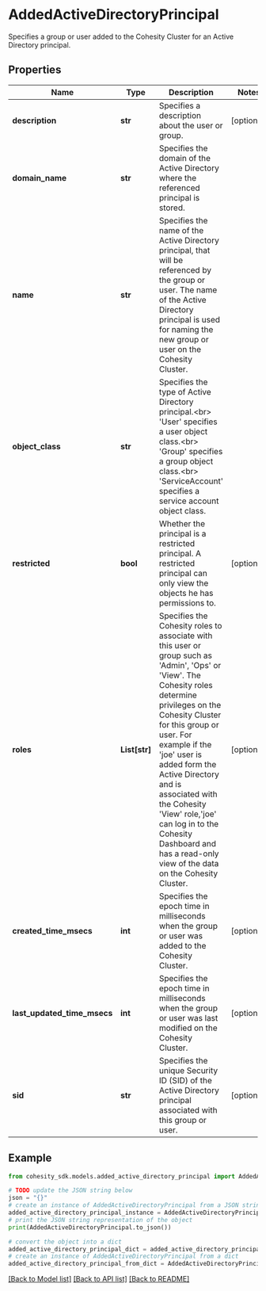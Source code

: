 # AddedActiveDirectoryPrincipal

Specifies a group or user added to the Cohesity Cluster for an Active Directory principal.

## Properties

Name | Type | Description | Notes
------------ | ------------- | ------------- | -------------
**description** | **str** | Specifies a description about the user or group. | [optional] 
**domain_name** | **str** | Specifies the domain of the Active Directory where the referenced principal is stored. | 
**name** | **str** | Specifies the name of the Active Directory principal, that will be referenced by the group or user. The name of the Active Directory principal is used for naming the new group or user on the Cohesity Cluster. | 
**object_class** | **str** | Specifies the type of Active Directory principal.&lt;br&gt; &#39;User&#39; specifies a user object class.&lt;br&gt; &#39;Group&#39; specifies a group object class.&lt;br&gt; &#39;ServiceAccount&#39; specifies a service account object class. | 
**restricted** | **bool** | Whether the principal is a restricted principal. A restricted principal can only view the objects he has permissions to. | [optional] 
**roles** | **List[str]** | Specifies the Cohesity roles to associate with this user or group such as &#39;Admin&#39;, &#39;Ops&#39; or &#39;View&#39;. The Cohesity roles determine privileges on the Cohesity Cluster for this group or user. For example if the &#39;joe&#39; user is added form the Active Directory and is associated with the Cohesity &#39;View&#39; role,&#39;joe&#39; can log in to the Cohesity Dashboard and has a read-only view of the data on the Cohesity Cluster. | [optional] 
**created_time_msecs** | **int** | Specifies the epoch time in milliseconds when the group or user was added to the Cohesity Cluster. | [optional] 
**last_updated_time_msecs** | **int** | Specifies the epoch time in milliseconds when the group or user was last modified on the Cohesity Cluster. | [optional] 
**sid** | **str** | Specifies the unique Security ID (SID) of the Active Directory principal associated with this group or user. | [optional] 

## Example

```python
from cohesity_sdk.models.added_active_directory_principal import AddedActiveDirectoryPrincipal

# TODO update the JSON string below
json = "{}"
# create an instance of AddedActiveDirectoryPrincipal from a JSON string
added_active_directory_principal_instance = AddedActiveDirectoryPrincipal.from_json(json)
# print the JSON string representation of the object
print(AddedActiveDirectoryPrincipal.to_json())

# convert the object into a dict
added_active_directory_principal_dict = added_active_directory_principal_instance.to_dict()
# create an instance of AddedActiveDirectoryPrincipal from a dict
added_active_directory_principal_from_dict = AddedActiveDirectoryPrincipal.from_dict(added_active_directory_principal_dict)
```
[[Back to Model list]](../README.md#documentation-for-models) [[Back to API list]](../README.md#documentation-for-api-endpoints) [[Back to README]](../README.md)


